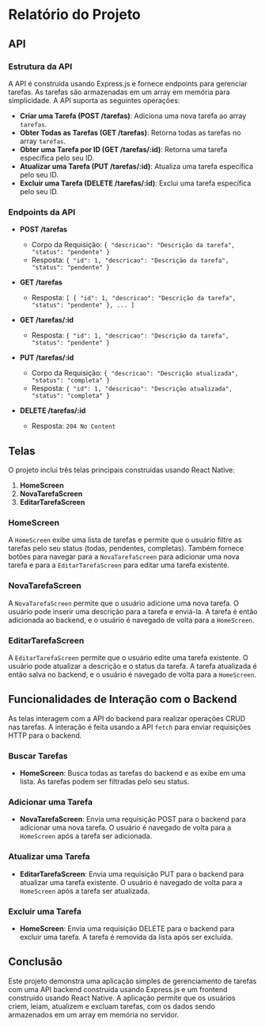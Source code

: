 # Relatório do Projeto

## API

### Estrutura da API

A API é construída usando Express.js e fornece endpoints para gerenciar tarefas. As tarefas são armazenadas em um array em memória para simplicidade. A API suporta as seguintes operações:

- **Criar uma Tarefa (POST /tarefas)**: Adiciona uma nova tarefa ao array `tarefas`.
- **Obter Todas as Tarefas (GET /tarefas)**: Retorna todas as tarefas no array `tarefas`.
- **Obter uma Tarefa por ID (GET /tarefas/:id)**: Retorna uma tarefa específica pelo seu ID.
- **Atualizar uma Tarefa (PUT /tarefas/:id)**: Atualiza uma tarefa específica pelo seu ID.
- **Excluir uma Tarefa (DELETE /tarefas/:id)**: Exclui uma tarefa específica pelo seu ID.

### Endpoints da API

- **POST /tarefas**
  - Corpo da Requisição: `{ "descricao": "Descrição da tarefa", "status": "pendente" }`
  - Resposta: `{ "id": 1, "descricao": "Descrição da tarefa", "status": "pendente" }`

- **GET /tarefas**
  - Resposta: `[ { "id": 1, "descricao": "Descrição da tarefa", "status": "pendente" }, ... ]`

- **GET /tarefas/:id**
  - Resposta: `{ "id": 1, "descricao": "Descrição da tarefa", "status": "pendente" }`

- **PUT /tarefas/:id**
  - Corpo da Requisição: `{ "descricao": "Descrição atualizada", "status": "completa" }`
  - Resposta: `{ "id": 1, "descricao": "Descrição atualizada", "status": "completa" }`

- **DELETE /tarefas/:id**
  - Resposta: `204 No Content`

## Telas

O projeto inclui três telas principais construídas usando React Native:

1. **HomeScreen**
2. **NovaTarefaScreen**
3. **EditarTarefaScreen**

### HomeScreen

A `HomeScreen` exibe uma lista de tarefas e permite que o usuário filtre as tarefas pelo seu status (todas, pendentes, completas). Também fornece botões para navegar para a `NovaTarefaScreen` para adicionar uma nova tarefa e para a `EditarTarefaScreen` para editar uma tarefa existente.

### NovaTarefaScreen

A `NovaTarefaScreen` permite que o usuário adicione uma nova tarefa. O usuário pode inserir uma descrição para a tarefa e enviá-la. A tarefa é então adicionada ao backend, e o usuário é navegado de volta para a `HomeScreen`.

### EditarTarefaScreen

A `EditarTarefaScreen` permite que o usuário edite uma tarefa existente. O usuário pode atualizar a descrição e o status da tarefa. A tarefa atualizada é então salva no backend, e o usuário é navegado de volta para a `HomeScreen`.

## Funcionalidades de Interação com o Backend

As telas interagem com a API do backend para realizar operações CRUD nas tarefas. A interação é feita usando a API `fetch` para enviar requisições HTTP para o backend.

### Buscar Tarefas

- **HomeScreen**: Busca todas as tarefas do backend e as exibe em uma lista. As tarefas podem ser filtradas pelo seu status.

### Adicionar uma Tarefa

- **NovaTarefaScreen**: Envia uma requisição POST para o backend para adicionar uma nova tarefa. O usuário é navegado de volta para a `HomeScreen` após a tarefa ser adicionada.

### Atualizar uma Tarefa

- **EditarTarefaScreen**: Envia uma requisição PUT para o backend para atualizar uma tarefa existente. O usuário é navegado de volta para a `HomeScreen` após a tarefa ser atualizada.

### Excluir uma Tarefa

- **HomeScreen**: Envia uma requisição DELETE para o backend para excluir uma tarefa. A tarefa é removida da lista após ser excluída.

## Conclusão

Este projeto demonstra uma aplicação simples de gerenciamento de tarefas com uma API backend construída usando Express.js e um frontend construído usando React Native. A aplicação permite que os usuários criem, leiam, atualizem e excluam tarefas, com os dados sendo armazenados em um array em memória no servidor.